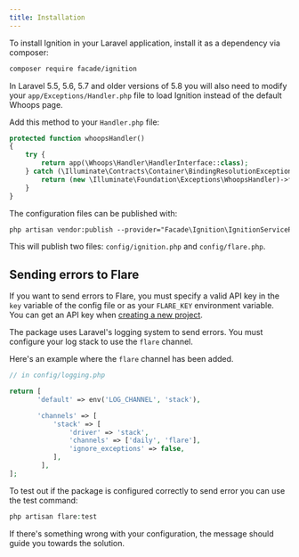 ```yaml
---
title: Installation
---
```


To install Ignition in your Laravel application, install it as a dependency via composer:

```txt
composer require facade/ignition
```

In Laravel 5.5, 5.6, 5.7 and older versions of 5.8 you will also need to modify your `app/Exceptions/Handler.php` file to load Ignition instead of the default Whoops page.

Add this method to your `Handler.php` file:

```php
protected function whoopsHandler()
{
    try {
        return app(\Whoops\Handler\HandlerInterface::class);
    } catch (\Illuminate\Contracts\Container\BindingResolutionException $e) {
        return (new \Illuminate\Foundation\Exceptions\WhoopsHandler)->forDebug();
    }
}
```

The configuration files can be published with:

```txt
php artisan vendor:publish --provider="Facade\Ignition\IgnitionServiceProvider" --tag="config"
```

This will publish two files: `config/ignition.php` and `config/flare.php`.

## Sending errors to Flare

If you want to send errors to Flare, you must specify a valid API key in the `key` variable of the config file or as your `FLARE_KEY` environment variable. You can get an API key when [creating a new project](/docs/general/projects).

The package uses Laravel's logging system to send errors. You must configure your log stack to use the `flare` channel.

Here's an example where the `flare` channel has been added.

```php
// in config/logging.php

return [
       'default' => env('LOG_CHANNEL', 'stack'),

       'channels' => [
           'stack' => [
               'driver' => 'stack',
               'channels' => ['daily', 'flare'],
               'ignore_exceptions' => false,
           ],
        ],
];
```

To test out if the package is configured correctly to send error you can use the test command:

```php
php artisan flare:test
```

If there's something wrong with your configuration, the message should guide you towards the solution.
